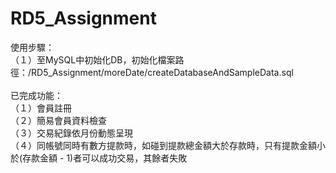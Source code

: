 # RD5_Assignment

使用步驟：<br>
（１）至MySQL中初始化DB，初始化檔案路徑：/RD5_Assignment/moreDate/createDatabaseAndSampleData.sql<br>
<br>
已完成功能：<br>
（１）會員註冊<br>
（２）簡易會員資料檢查<br>
（３）交易紀錄依月份動態呈現<br>
（４）同帳號同時有數方提款時，如碰到提款總金額大於存款時，只有提款金額小於(存款金額 - 1)者可以成功交易，其餘者失敗<br>
